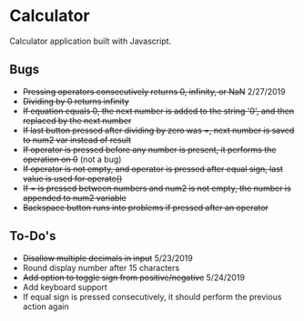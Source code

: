 # Calculator
Calculator application built with Javascript.

## Bugs
- ~~Pressing operators consecutively returns 0, infinity, or NaN~~ 2/27/2019
- ~~Dividing by 0 returns infinity~~
- ~~If equation equals 0, the next number is added to the string '0', and then replaced by the next number~~
- ~~If last button pressed after dividing by zero was =, next number is saved to num2 var instead of result~~
- ~~If operator is pressed before any number is present, it performs the operation on 0~~ (not a bug)
- ~~If operator is not empty, and operator is pressed after equal sign, last value is used for operate()~~
- ~~If = is pressed between numbers and num2 is not empty, the number is appended to num2 variable~~
- ~~Backspace button runs into problems if pressed after an operator~~

## To-Do's
- ~~Disallow multiple decimals in input~~ 5/23/2019
- Round display number after 15 characters
- ~~Add option to toggle sign from positive/negative~~ 5/24/2019
- Add keyboard support
- If equal sign is pressed consecutively, it should perform the previous action again
